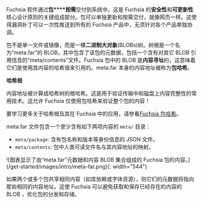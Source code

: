 <!-- Fuchsia software is delivered **on demand** to the system through **packages**.
This is a critical component to Fuchsia's core design principles of
**security** and **updatability**. Packages can be updated independently and
delivered on demand, like a web page. This enables a vulnerability patch to be
pushed to all Fuchsia products at once without the need for individual product
coordination. -->
Fuchsia 软件通过**包****按需**交付到系统中。这是 Fuchsia 的**安全性**和**可更新性**核心设计原则的关键组成部分。包可以单独更新和按需交付，就像网页一样。这使得漏洞补丁可以一次性推送到所有的 Fuchsia 产品中，无须针对各个产品单独协调。

<!-- A package is not a single archive or image file, but rather a tree of **Binary
Large Objects** (BLOBs). The root of the tree is a BLOB called "meta.far" which
contains metadata for the package, including a "meta/contents" file which
contains references to the rest of the BLOBs. The BLOBs inside Fuchsia packages
are **content-addressed**, meaning they are referenced using a hash of their
contents. The content address of the meta.far itself is known as the **package
hash**. -->
包不是单一文件或镜像，而是一棵**二进制大对象**(BLOBs)树。树根是一个名为“meta.far”的 BLOB，其中包含了该包的元数据，包括一个含有对其它 BLOB 引用信息的“meta/contents”文件。Fuchsia 包中的 BLOB 是**内容寻址**的，这意味着它们是使用其内容的哈希值来引用的。meta.far 本身的内容地址被称为**包哈希**。

<aside class="key-point">
  <!-- </b>Merkle Roots</b> -->
  <b>哈希根</b>
  <!-- <p>Content addresses are computed as the root hash of a Merkle tree. This is
  a common technique for verifying the integrity of content in transit and on
  disk. This allows Fuchsia to verify the contents of an entire package using
  just the package hash!</p> -->
  <p>内容地址被计算成哈希树的根哈希。这是用于验证传输中和磁盘上内容完整性的常用技术。这允许 Fuchsia 仅使用包哈希来验证整个包的内容！</p>

  <!-- <p>To learn more about Merkle roots and how they are used in Fuchsia, see
  <a href="/concepts/packages/merkleroot.md">Fuchsia package hash</a>.</p> -->
  <p>要学习更多关于哈希根及其在 Fuchsia 中的应用，请参看<a href="/concepts/packages/merkleroot.md">Fuchsia 包哈希</a>。</p>
</aside>

<!-- The meta.far contains a `meta/` directory with at least the
following two items: -->
meta.far 文件包含一个至少含有如下两项内容的 `meta/` 目录：

<!-- * `meta/package`: JSON file containing the package's identity information
  such as name and version.
* `meta/contents`: A map of the human-readable file names in a package to
  their content addresses. -->
* `meta/package`: 含有包名称和版本等身份信息的 JSON 文件。
* `meta/contents`: 包中人类可读文件名与其内容地址的映射。

<!-- ![Diagram showing the contents of a Fuchsia package consisting of "meta.far"
metadata and a collection of content BLOBs.] -->
![图表显示了由“meta.far”元数据和内容 BLOB 集合组成的 Fuchsia 包的内容。]
(/get-started/images/intro/meta-far.png){: width="544"}

<!-- If two or more packages share the same content (such as a library dependency,
or font resource), their metadata will point to the same content address for
that resource. This enables Fuchsia to optimize package distribution and
storage by avoiding the need to fetch and save a content BLOB that already
exists. -->
如果两个或多个包共享相同内容（如库依赖或字体资源），则它们的元数据将指向那些相同的内容地址。这使 Fuchsia 可以避免获取和保存已经存在的内容的 BLOB ，优化包的分发和存储。
